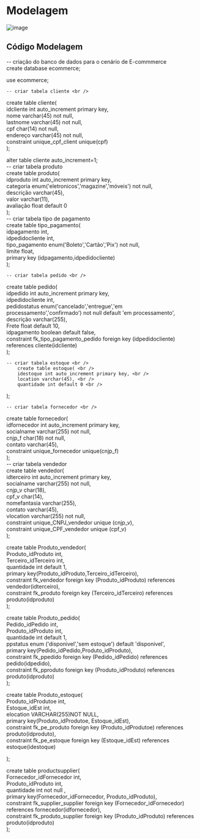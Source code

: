 # Modelagem
![image](https://github.com/WGMaxi/-Projeto-L-gico-de-Banco-de-Dados/assets/118560480/e8de0815-35fa-4412-a70e-d553a54336cb)
## Código Modelagem
-- criação do banco de dados para o cenário de E-commmerce <br /> 
create database ecommerce; <br /> 

use ecommerce; <br /> 

	-- criar tabela cliente <br /> 
create table cliente( <br /> 
		idcliente int auto_increment primary key, <br /> 
        nome varchar(45) not null, <br /> 
        lastnome varchar(45) not null, <br /> 
        cpf char(14) not null, <br /> 
        endereço varchar(45) not null, <br /> 
        constraint unique_cpf_client unique(cpf) <br /> 
); <br /> 

alter table cliente auto_increment=1; <br /> 
    -- criar tabela produto <br /> 
create table produto( <br /> 
		idproduto int auto_increment primary key, <br /> 
        categoria enum('eletronicos','magazine','móveis') not null, <br /> 
        descrição varchar(45), <br /> 
        valor varchar(11), <br /> 
        avaliação float default 0 <br /> 
);         <br /> 
-- criar tabela tipo de pagamento <br /> 
 create table tipo_pagamento( <br /> 
		idpagamento int, <br /> 
        idpedidocliente int, <br /> 
        tipo_pagamento enum('Boleto','Cartão','Pix') not null, <br /> 
        limite float, <br /> 
        primary key (idpagamento,idpedidocliente) <br /> 
);  <br /> 

	-- criar tabela pedido <br /> 
create table pedido( <br /> 
		idpedido int auto_increment primary key, <br /> 
        idpedidocliente int, <br /> 
        pedidostatus enum('cancelado','entregue','em processamento','confirmado') not null default 'em processamento', <br /> 
        descrição varchar(255), <br /> 
        Frete float default 10, <br /> 
        idpagamento boolean default false, <br /> 
        constraint fk_tipo_pagamento_pedido foreign key (idpedidocliente) references cliente(idcliente) <br /> 
	);  <br /> 
    
	-- criar tabela estoque <br /> 
        create table estoque( <br /> 
		idestoque int auto_increment primary key, <br /> 
        location varchar(45), <br /> 
        quantidade int default 0 <br /> 
);  <br /> 
    
	-- criar tabela fornecedor <br /> 
 create table fornecedor( <br /> 
		idfornecedor int auto_increment primary key, <br /> 
        socialname varchar(255) not null, <br /> 
        cnjp_f char(18) not null, <br /> 
        contato varchar(45), <br /> 
        constraint unique_fornecedor unique(cnjp_f) <br /> 
);    <br /> 
	-- criar tabela vendedor <br /> 
  create table vendedor( <br /> 
		idterceiro int auto_increment primary key, <br /> 
        socialname varchar(255) not null, <br /> 
        cnjp_v char(18), <br /> 
        cpf_v char(14), <br /> 
        nomefantasia varchar(255), <br /> 
        contato varchar(45), <br /> 
        vlocation varchar(255) not null, <br /> 
        constraint unique_CNPJ_vendedor unique (cnjp_v), <br /> 
        constraint unique_CPF_vendedor unique (cpf_v) <br /> 
);       <br /> 
  
  create table Produto_vendedor( <br /> 
		Produto_idProduto int, <br /> 
        Terceiro_idTerceiro int, <br /> 
		quantidade int default 1, <br /> 
        primary key(Produto_idProduto,Terceiro_idTerceiro), <br /> 
        constraint fk_vendedor foreign key (Produto_idProduto) references vendedor(idterceiro), <br /> 
        constraint fk_produto foreign key (Terceiro_idTerceiro) references produto(idproduto) <br /> 
);      <br /> 


  create table Produto_pedido( <br /> 
		Pedido_idPedido int, <br /> 
        Produto_idProduto int, <br /> 
		quantidade int default 1, <br /> 
        ppstatus enum ('disponivel','sem estoque') default 'disponivel', <br /> 
        primary key(Pedido_idPedido,Produto_idProduto), <br /> 
        constraint fk_ppedido foreign key (Pedido_idPedido) references pedido(idpedido), <br /> 
        constraint fk_pproduto foreign key (Produto_idProduto) references produto(idproduto) <br /> 
);   <br />    

  create table Produto_estoque( <br /> 
		Produto_idProdutoe int, <br /> 
        Estoque_idEst int, <br /> 
		elocation VARCHAR(255)NOT NULL, <br /> 
        primary key(Produto_idProdutoe, Estoque_idEst), <br /> 
        constraint fk_pe_produto foreign key (Produto_idProdutoe) references produto(idproduto), <br /> 
        constraint fk_pe_estoque foreign key (Estoque_idEst) references estoque(idestoque) <br /> 
        
);   <br /> 


 create table productsupplier( <br /> 
		Fornecedor_idFornecedor int, <br /> 
        Produto_idProduto int, <br /> 
		quantidade int not null	, <br /> 
        primary key(Fornecedor_idFornecedor, Produto_idProduto), <br /> 
        constraint fk_supplier_supplier foreign key (Fornecedor_idFornecedor) references fornecedor(idfornecedor), <br /> 
        constraint fk_produto_supplier foreign key (Produto_idProduto) references produto(idproduto) <br /> 
 );   <br /> 
 
 
